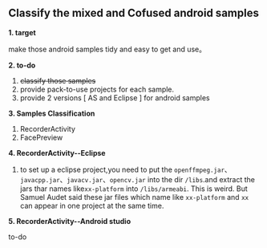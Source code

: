 ## Classify the mixed and Cofused  android samples 

**1. target**

  make those android samples tidy and easy to get and use。
        

**2. to-do**

1. <strike>classify those samples</strike>
2. provide pack-to-use projects for each sample.
3. provide 2 versions [ AS and Eclipse ] for android samples

**3. Samples Classification**

1. RecorderActivity
2. FacePreview

**4. RecorderActivity--Eclipse**

1. to set up a eclipse project,you need to put the `openffmpeg.jar`、`javacpp.jar`、`javacv.jar`、`opencv.jar`
into the dir `/libs`.and extract the jars thar names like`xx-platform`  into `/libs/armeabi`. This is weird. But Samuel Audet said these  jar files which name like `xx-platform` and `xx` can appear in one project at the same time.  

**5. RecorderActivity--Android studio**

to-do

